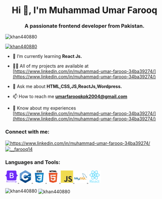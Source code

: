 <h1 align="center">Hi 👋, I'm Muhammad Umar Farooq</h1>
<h3 align="center">A passionate frontend developer from Pakistan.</h3>

<p align="left"> <img src="https://komarev.com/ghpvc/?username=khan440880&label=Profile%20views&color=0e75b6&style=flat" alt="khan440880" /> </p>

<p align="left"> <a href="https://github.com/ryo-ma/github-profile-trophy"><img src="https://github-profile-trophy.vercel.app/?username=khan440880" alt="khan440880" /></a> </p>

- 🌱 I’m currently learning **React Js.**

- 👨‍💻 All of my projects are available at [https://www.linkedin.com/in/muhammad-umar-farooq-34ba39274/](https://www.linkedin.com/in/muhammad-umar-farooq-34ba39274/)

- 💬 Ask me about **HTML,CSS,JS,ReactJs,Wordpress.**

- 📫 How to reach me **umarfarooqkpk2004@gmail.com**

- 📄 Know about my experiences [https://www.linkedin.com/in/muhammad-umar-farooq-34ba39274/](https://www.linkedin.com/in/muhammad-umar-farooq-34ba39274/)

<h3 align="left">Connect with me:</h3>
<p align="left">
<a href="https://linkedin.com/in/https://www.linkedin.com/in/muhammad-umar-farooq-34ba39274/" target="blank"><img align="center" src="https://raw.githubusercontent.com/rahuldkjain/github-profile-readme-generator/master/src/images/icons/Social/linked-in-alt.svg" alt="https://www.linkedin.com/in/muhammad-umar-farooq-34ba39274/" height="30" width="40" /></a>
<a href="https://instagram.com/__farooq14" target="blank"><img align="center" src="https://raw.githubusercontent.com/rahuldkjain/github-profile-readme-generator/master/src/images/icons/Social/instagram.svg" alt="__farooq14" height="30" width="40" /></a>
</p>

<h3 align="left">Languages and Tools:</h3>
<p align="left"> <a href="https://getbootstrap.com" target="_blank" rel="noreferrer"> <img src="https://raw.githubusercontent.com/devicons/devicon/master/icons/bootstrap/bootstrap-plain-wordmark.svg" alt="bootstrap" width="40" height="40"/> </a> <a href="https://www.w3schools.com/cpp/" target="_blank" rel="noreferrer"> <img src="https://raw.githubusercontent.com/devicons/devicon/master/icons/cplusplus/cplusplus-original.svg" alt="cplusplus" width="40" height="40"/> </a> <a href="https://www.w3schools.com/css/" target="_blank" rel="noreferrer"> <img src="https://raw.githubusercontent.com/devicons/devicon/master/icons/css3/css3-original-wordmark.svg" alt="css3" width="40" height="40"/> </a> <a href="https://www.w3.org/html/" target="_blank" rel="noreferrer"> <img src="https://raw.githubusercontent.com/devicons/devicon/master/icons/html5/html5-original-wordmark.svg" alt="html5" width="40" height="40"/> </a> <a href="https://developer.mozilla.org/en-US/docs/Web/JavaScript" target="_blank" rel="noreferrer"> <img src="https://raw.githubusercontent.com/devicons/devicon/master/icons/javascript/javascript-original.svg" alt="javascript" width="40" height="40"/> </a> <a href="https://www.mysql.com/" target="_blank" rel="noreferrer"> <img src="https://raw.githubusercontent.com/devicons/devicon/master/icons/mysql/mysql-original-wordmark.svg" alt="mysql" width="40" height="40"/> </a> <a href="https://reactjs.org/" target="_blank" rel="noreferrer"> <img src="https://raw.githubusercontent.com/devicons/devicon/master/icons/react/react-original-wordmark.svg" alt="react" width="40" height="40"/> </a> </p>

<p><img align="left" src="https://github-readme-stats.vercel.app/api/top-langs?username=khan440880&show_icons=true&locale=en&layout=compact" alt="khan440880" /></p>

<p>&nbsp;<img align="center" src="https://github-readme-stats.vercel.app/api?username=khan440880&show_icons=true&locale=en" alt="khan440880" /></p>
